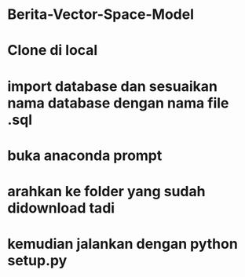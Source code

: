 # Berita-Vector-Space-Model
# Clone di local
# import database dan sesuaikan nama database dengan nama file .sql
# buka anaconda prompt
# arahkan ke folder yang sudah didownload tadi
# kemudian jalankan dengan python setup.py